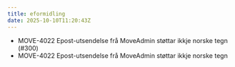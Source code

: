 ```yaml
---
title: eformidling
date: 2025-10-10T11:20:43Z
---
```

- MOVE-4022 Epost-utsendelse frå MoveAdmin støttar ikkje norske tegn (#300)
- MOVE-4022 Epost-utsendelse frå MoveAdmin støttar ikkje norske tegn

